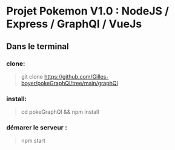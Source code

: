 # Projet Pokemon V1.0 : NodeJS / Express / GraphQl / VueJs

## Dans le terminal
### clone:
> git clone https://github.com/Gilles-boyer/pokeGraphQl/tree/main/graphQl
### install:
> cd pokeGraphQl && npm install
### démarer le serveur :
> npm start
